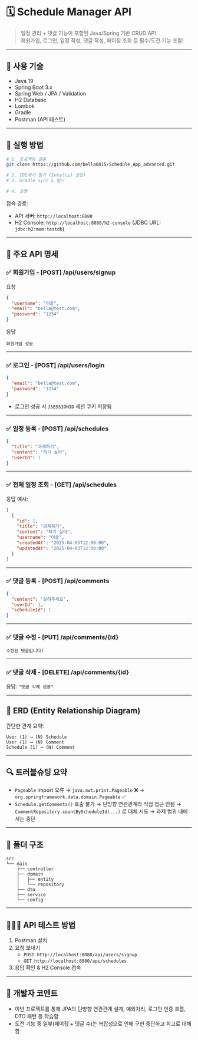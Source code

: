 # 🗓️ Schedule Manager API

> 일정 관리 + 댓글 기능이 포함된 Java/Spring 기반 CRUD API  
> 회원가입, 로그인, 일정 작성, 댓글 작성, 페이징 조회 등 필수/도전 기능 포함!

---

## 🚀 사용 기술

- Java 19
- Spring Boot 3.x
- Spring Web / JPA / Validation
- H2 Database
- Lombok
- Gradle
- Postman (API 테스트)

---

## 🧾 실행 방법

```bash
# 1. 프로젝트 클론
git clone https://github.com/bella0415/Schedule_App_advanced.git

# 2. IDE에서 열기 (IntelliJ 권장)
# 3. Gradle sync & 빌드

# 4. 실행
```

접속 경로:
- API 서버: `http://localhost:8080`
- H2 Console: `http://localhost:8080/h2-console` (JDBC URL: `jdbc:h2:mem:testdb`)

---

## 📌 주요 API 명세

### ✅ 회원가입 - [POST] /api/users/signup

요청

```json
{
  "username": "이슬",
  "email": "bella@test.com",
  "password": "1234"
}
```

응답  
```text
회원가입 성공
```

---

### ✅ 로그인 - [POST] /api/users/login

```json
{
  "email": "bella@test.com",
  "password": "1234"
}
```

- 로그인 성공 시 `JSESSIONID` 세션 쿠키 저장됨

---

### ✅ 일정 등록 - [POST] /api/schedules

```json
{
  "title": "과제하기",
  "content": "하기 싫어",
  "userId": 1
}
```

---

### ✅ 전체 일정 조회 - [GET] /api/schedules

응답 예시:

```json
[
  {
    "id": 1,
    "title": "과제하기",
    "content": "하기 싫어",
    "username": "이슬",
    "createdAt": "2025-04-03T12:00:00",
    "updatedAt": "2025-04-03T12:00:00"
  }
]
```

---

### ✅ 댓글 등록 - [POST] /api/comments

```json
{
  "content": "살려주세요",
  "userId": 1,
  "scheduleId": 1
}
```

---

### ✅ 댓글 수정 - [PUT] /api/comments/{id}

```text
수정된 댓글입니다!
```

---

### ✅ 댓글 삭제 - [DELETE] /api/comments/{id}

응답: `"댓글 삭제 성공"`

---

## 🧩 ERD (Entity Relationship Diagram)

간단한 관계 요약:

```
User (1) ⟶ (N) Schedule  
User (1) ⟶ (N) Comment  
Schedule (1) ⟶ (N) Comment
```

---

## 🔍 트러블슈팅 요약

- `Pageable` import 오류 → `java.awt.print.Pageable` ❌ → `org.springframework.data.domain.Pageable` ✅  
- `Schedule.getComments()` 호출 불가 → 단방향 연관관계라 직접 접근 안됨 → `CommentRepository.countByScheduleId(...)` 로 대체 시도 → 과제 범위 내에서는 중단

---

## 📁 폴더 구조

```
src
└── main
    ├── controller
    ├── domain
    │   ├── entity
    │   └── repository
    ├── dto
    ├── service
    └── config
```

---

## 🙋🏻‍♀️ API 테스트 방법

1. Postman 설치
2. 요청 보내기
   - `POST http://localhost:8080/api/users/signup`
   - `GET http://localhost:8080/api/schedules`
3. 응답 확인 & H2 Console 접속

---

## 💬 개발자 코멘트

- 이번 프로젝트를 통해 JPA의 단방향 연관관계 설계, 예외처리, 로그인 인증 흐름, DTO 패턴 등 학습함
- 도전 기능 중 일부(페이징 + 댓글 수)는 복잡성으로 인해 구현 중단하고 회고로 대체함
